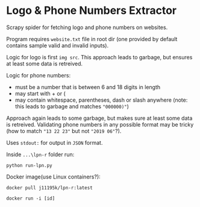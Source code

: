 # Logo &amp; Phone Numbers Extractor

Scrapy spider for fetching logo and phone numbers on websites.

Program requires `website.txt` file in root dir (one provided by default contains sample valid and invalid inputs). 

Logic for logo is first `img src`. This approach leads to garbage, but ensures at least some data is retreived. 

Logic for phone numbers: 
- must be a number that is between 6 and 18 digits in length
- may start with + or (
- may contain whitespace, parentheses, dash or slash anywhere (note: this leads to garbage and matches `"000000)"`)
                         
Approach again leads to some garbage, but makes sure at least some data is retreived. Validating phone numbers in any possible format may
be tricky (how to match `"13 22 23"` but not `"2019 06"`?). 

Uses `stdout:` for output in `JSON` format.

Inside `...\lpn-r` folder run:

`python run-lpn.py`

Docker image(use Linux containers?):

`docker pull j11195k/lpn-r:latest`

`docker run -i [id]`

